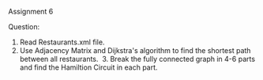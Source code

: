 Assignment 6

Question:  
1. Read Restaurants.xml file.  
2. Use Adjacency Matrix and Dijkstra's algorithm to find the shortest path between all restaurants.   3. Break the fully connected graph in 4-6 parts and find the Hamiltion Circuit in each part.  